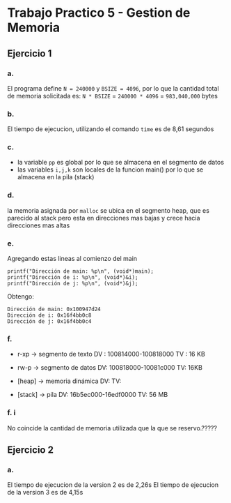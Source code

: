 # Trabajo Practico 5 - Gestion de Memoria
## Ejercicio 1
### a. 
El programa define `N = 240000` y `BSIZE = 4096`, por lo que la cantidad total de memoria solicitada es:
`N * BSIZE` = `240000 * 4096` = `983,040,000` bytes
### b. 
El tiempo de ejecucion, utilizando el comando `time` es de 8,61 segundos
### c. 
- la variable `pp` es global por lo que se almacena en el segmento de datos
- las variables `i,j,k` son locales de la funcion main() por lo que se almacena en la pila (stack)

### d.
la memoria asignada por `malloc` se ubica en el segmento heap, que es parecido al stack pero esta en direcciones mas bajas y crece hacia direcciones mas altas

### e.
Agregando estas lineas al comienzo del main
```
printf("Dirección de main: %p\n", (void*)main);
printf("Dirección de i: %p\n", (void*)&i);
printf("Dirección de j: %p\n", (void*)&j);
```
Obtengo:
```
Dirección de main: 0x100947d24
Dirección de i: 0x16f4bb0c8
Dirección de j: 0x16f4bb0c4
```

### f.

- r-xp → segmento de texto
  DV : 100814000-100818000
  TV : 16 KB

- rw-p → segmento de datos
  DV: 100818000-10081c000
  TV: 16KB

- [heap] → memoria dinámica
  DV:
  TV: 

- [stack] → pila 
  DV: 16b5ec000-16edf0000
  TV: 56 MB

### f. i
No coincide la cantidad de memoria utilizada que la que se reservo.?????
  
## Ejercicio 2
### a. 
El tiempo de ejecucion de la version 2 es de 2,26s
El tiempo de ejecucion de la version 3 es de  4,15s

